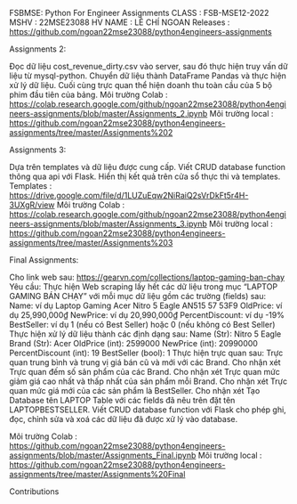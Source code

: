 FSBMSE: Python For Engineer Assignments
CLASS : FSB-MSE12-2022
MSHV : 22MSE23088
HV NAME : LÊ CHÍ NGOAN
Releases : https://github.com/ngoan22mse23088/python4engineers-assignments

Assignments 2:

Đọc dữ liệu cost_revenue_dirty.csv vào server, sau đó thực hiện truy vấn dữ liệu từ mysql-python.
Chuyển dữ liệu thành DataFrame Pandas và thực hiện xử lý dữ liệu.
Cuối cùng trực quan thể hiện doanh thu toàn cầu của 5 bộ phim đầu tiên của bảng.
Môi trường Colab : https://colab.research.google.com/github/ngoan22mse23088/python4engineers-assignments/blob/master/Assignments_2.ipynb
Môi trường local : https://github.com/ngoan22mse23088/python4engineers-assignments/tree/master/Assignments%202

Assignments 3:

Dựa trên templates và dữ liệu được cung cấp. 
Viết CRUD database function thông qua api với Flask. Hiển thị kết quả trên cửa sổ thực thi và templates.
Templates : https://drive.google.com/file/d/1LUZuEqw2NiRaiQ2sVrDkFt5r4H-3UXgR/view
Môi trường Colab : https://colab.research.google.com/github/ngoan22mse23088/python4engineers-assignments/blob/master/Assignments_3.ipynb
Môi trường local : https://github.com/ngoan22mse23088/python4engineers-assignments/tree/master/Assignments%203

Final Assignments:

Cho link web sau: https://gearvn.com/collections/laptop-gaming-ban-chay
Yêu cầu:
Thực hiện Web scraping lấy hết các dữ liệu trong mục “LAPTOP GAMING BÁN CHẠY” với mỗi mục dữ liệu 
gồm các trường (fields) sau:
Name: ví dụ Laptop Gaming Acer Nitro 5 Eagle AN515 57 53F9
OldPrice: ví dụ 25,990,000₫
NewPrice: ví dụ 20,990,000₫
PercentDiscount: ví dụ -19%
BestSeller: ví dụ 1 (nếu có Best Seller) hoặc 0 (nếu không có Best Seller)
Thực hiện xử lý dữ liệu thành các định dạng sau:
Name (Str): Nitro 5 Eagle
Brand (Str): Acer
OldPrice (int): 2599000
NewPrice (int): 20990000
PercentDiscount (int): 19
BestSeller (bool): 1
Thực hiện trực quan sau:
Trực quan trung bình và trung vị giá bán cũ và mới với các Brand. Cho nhận xét
Trực quan đếm số sản phẩm của các Brand. Cho nhận xét
Trực quan mức giảm giá cao nhất và thấp nhất của sản phẩm mỗi Brand. Cho nhận xét
Trực quan mức giá mới của các sản phẩm là BestSeller. Cho nhận xét
Tạo Database tên LAPTOP Table với các fields đã nêu trên đặt tên LAPTOPBESTSELLER. Viết CRUD database function với Flask cho phép ghi, đọc, chỉnh sửa và xoá các dữ liệu đã được xử lý vào database.

Môi trường Colab : https://github.com/ngoan22mse23088/python4engineers-assignments/blob/master/Assignments_Final.ipynb
Môi trường local : https://github.com/ngoan22mse23088/python4engineers-assignments/tree/master/Assignments%20Final

Contributions
